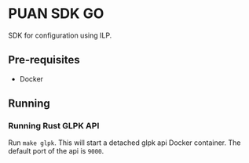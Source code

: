 # PUAN SDK GO

SDK for configuration using ILP.

## Pre-requisites

- Docker

## Running

### Running Rust GLPK API

Run `make glpk`. This will start a detached glpk api Docker container. The default port of the api is `9000`.

